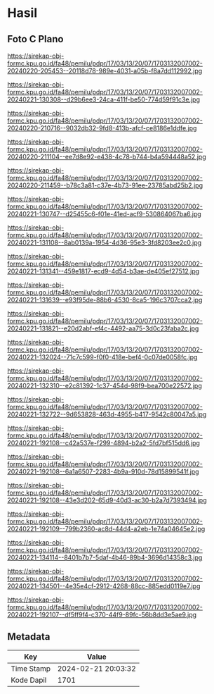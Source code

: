 # Hasil

## Foto C Plano

https://sirekap-obj-formc.kpu.go.id/fa48/pemilu/pdpr/17/03/13/20/07/1703132007002-20240220-205453--20118d78-989e-4031-a05b-f8a7dd112992.jpg

https://sirekap-obj-formc.kpu.go.id/fa48/pemilu/pdpr/17/03/13/20/07/1703132007002-20240221-130308--d29b6ee3-24ca-411f-be50-774d59f91c3e.jpg

https://sirekap-obj-formc.kpu.go.id/fa48/pemilu/pdpr/17/03/13/20/07/1703132007002-20240220-210716--9032db32-9fd8-413b-afcf-ce8186e1ddfe.jpg

https://sirekap-obj-formc.kpu.go.id/fa48/pemilu/pdpr/17/03/13/20/07/1703132007002-20240220-211104--ee7d8e92-e438-4c78-b744-b4a594448a52.jpg

https://sirekap-obj-formc.kpu.go.id/fa48/pemilu/pdpr/17/03/13/20/07/1703132007002-20240220-211459--b78c3a81-c37e-4b73-91ee-23785abd25b2.jpg

https://sirekap-obj-formc.kpu.go.id/fa48/pemilu/pdpr/17/03/13/20/07/1703132007002-20240221-130747--d25455c6-f01e-41ed-acf9-530864067ba6.jpg

https://sirekap-obj-formc.kpu.go.id/fa48/pemilu/pdpr/17/03/13/20/07/1703132007002-20240221-131108--8ab0139a-1954-4d36-95e3-3fd8203ee2c0.jpg

https://sirekap-obj-formc.kpu.go.id/fa48/pemilu/pdpr/17/03/13/20/07/1703132007002-20240221-131341--459e1817-ecd9-4d54-b3ae-de405ef27512.jpg

https://sirekap-obj-formc.kpu.go.id/fa48/pemilu/pdpr/17/03/13/20/07/1703132007002-20240221-131639--e93f95de-88b6-4530-8ca5-196c3707cca2.jpg

https://sirekap-obj-formc.kpu.go.id/fa48/pemilu/pdpr/17/03/13/20/07/1703132007002-20240221-131821--e20d2abf-ef4c-4492-aa75-3d0c23faba2c.jpg

https://sirekap-obj-formc.kpu.go.id/fa48/pemilu/pdpr/17/03/13/20/07/1703132007002-20240221-132024--71c7c599-f0f0-418e-bef4-0c07de0058fc.jpg

https://sirekap-obj-formc.kpu.go.id/fa48/pemilu/pdpr/17/03/13/20/07/1703132007002-20240221-132310--e2c81392-1c37-454d-98f9-bea700e22572.jpg

https://sirekap-obj-formc.kpu.go.id/fa48/pemilu/pdpr/17/03/13/20/07/1703132007002-20240221-132722--9d653828-463d-4955-b417-9542c80047a5.jpg

https://sirekap-obj-formc.kpu.go.id/fa48/pemilu/pdpr/17/03/13/20/07/1703132007002-20240221-192108--c42a537e-f299-4894-b2a2-5fd7bf515dd6.jpg

https://sirekap-obj-formc.kpu.go.id/fa48/pemilu/pdpr/17/03/13/20/07/1703132007002-20240221-192108--6a1a6507-2283-4b9a-910d-78d15899541f.jpg

https://sirekap-obj-formc.kpu.go.id/fa48/pemilu/pdpr/17/03/13/20/07/1703132007002-20240221-192108--43e3d202-65d9-40d3-ac30-b2a7d7393494.jpg

https://sirekap-obj-formc.kpu.go.id/fa48/pemilu/pdpr/17/03/13/20/07/1703132007002-20240221-192109--799b2360-ac8d-44d4-a2eb-1e74a04645e2.jpg

https://sirekap-obj-formc.kpu.go.id/fa48/pemilu/pdpr/17/03/13/20/07/1703132007002-20240221-134114--8401b7b7-5daf-4b46-89b4-3696d14358c3.jpg

https://sirekap-obj-formc.kpu.go.id/fa48/pemilu/pdpr/17/03/13/20/07/1703132007002-20240221-134501--4e35e4cf-2912-4268-88cc-885edd0119e7.jpg

https://sirekap-obj-formc.kpu.go.id/fa48/pemilu/pdpr/17/03/13/20/07/1703132007002-20240221-192107--df5ff9f4-c370-44f9-89fc-56b8dd3e5ae9.jpg


## Metadata

| Key        | Value               |
| ---------- | ------------------- |
| Time Stamp | 2024-02-21 20:03:32 |
| Kode Dapil | 1701                |



